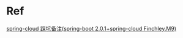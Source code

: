 
# Ref
[spring-cloud 踩坑备注(spring-boot 2.0.1+spring-cloud Finchley.M9)](https://yq.aliyun.com/articles/585428)
